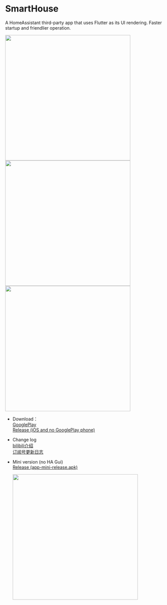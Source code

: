 # SmartHouse
A HomeAssistant third-party app that uses Flutter as its UI rendering. Faster startup and friendlier operation.

<img src="\doc\Screenshot_20240930_152432.webp" width="400">  <img src="\doc\Screenshot_20240930_152523.webp" width="400">  <img src="\doc\Screenshot_20240930_152537.webp" width="400">

* Download：  
[GooglePlay](https://play.google.com/store/apps/details?id=cn.yzapp.flutter.ha)  
[Release (iOS and no GooglePlay phone)](https://github.com/nesror/SmartHouse/releases)

* Change log  
  [bilibili介绍](https://www.bilibili.com/video/BV1Y8411179b/)  
  [订阅号更新日志](https://mp.weixin.qq.com/s/Fce0EhnMYU-uy96yIH9_0A)  

* Mini version (no HA Gui)  
  [Release (app-mini-release.apk)](https://github.com/nesror/SmartHouse/releases/download/v3.3.0/app-mini-release.apk) 
  
  <img src="\doc\Screenshot_20241008_100152.webp" width="400">
